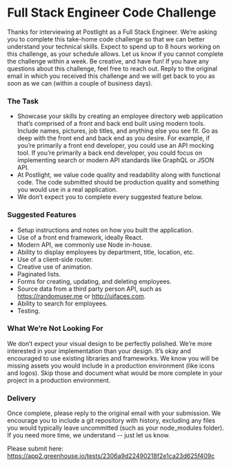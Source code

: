 # Full Stack Engineer Code Challenge

Thanks for interviewing at Postlight as a Full Stack Engineer. We’re asking you to complete this take-home code challenge so that we can better understand your technical skills. Expect to spend up to 8 hours working on this challenge, as your schedule allows. Let us know if you cannot complete the challenge within a week. Be creative, and have fun! If you have any questions about this challenge, feel free to reach out. Reply to the original email in which you received this challenge and we will get back to you as soon as we can (within a couple of business days).

### The Task

- Showcase your skills by creating an employee directory web application that’s comprised of a front and back end built using modern tools. Include names, pictures, job titles, and anything else you see fit. Go as deep with the front end and back end as you desire. For example, if you’re primarily a front end developer, you could use an API mocking tool. If you’re primarily a back end developer, you could focus on implementing search or modern API standards like GraphQL or JSON API.
- At Postlight, we value code quality and readability along with functional code. The code submitted should be production quality and something you would use in a real application.
- We don’t expect you to complete every suggested feature below.

### Suggested Features

- Setup instructions and notes on how you built the application.
- Use of a front end framework, ideally React.
- Modern API, we commonly use Node in-house.
- Ability to display employees by department, title, location, etc.
- Use of a client-side router.
- Creative use of animation.
- Paginated lists.
- Forms for creating, updating, and deleting employees.
- Source data from a third party person API, such as https://randomuser.me or http://uifaces.com.
- Ability to search for employees.
- Testing.

### What We’re Not Looking For

We don’t expect your visual design to be perfectly polished. We’re more interested in your implementation than your design. It’s okay and encouraged to use existing libraries and frameworks. We know you will be missing assets you would include in a production environment (like icons and logos). Skip those and document what would be more complete in your project in a production environment.

### Delivery

Once complete, please reply to the original email with your submission. We encourage you to include a git repository with history, excluding any files you would typically leave uncommitted (such as your node_modules folder). If you need more time, we understand -- just let us know.

Please submit here:
https://app2.greenhouse.io/tests/2306a9d22490218f2e1ca23d625f409c
